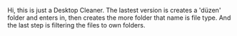 Hi, this is just a Desktop Cleaner.
The lastest version is creates a 'düzen' folder and enters in, then creates the more folder that name is file type.
And the last step is filtering the files to own folders.
